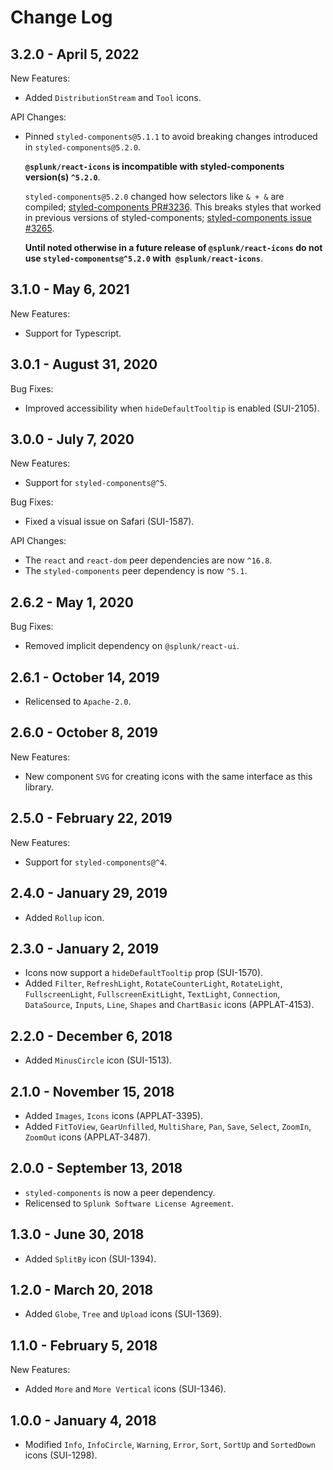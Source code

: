 Change Log
============

3.2.0 - April 5, 2022
----------
New Features:
* Added `DistributionStream` and `Tool` icons.

API Changes: 
* Pinned `styled-components@5.1.1` to avoid breaking changes introduced in `styled-components@5.2.0`.

  **`@splunk/react-icons` is incompatible with styled-components version(s) `^5.2.0`**.

  `styled-components@5.2.0` changed how selectors like `& + &` are compiled; [styled-components PR#3236](https://github.com/styled-components/styled-components/pull/3236).
  This breaks styles that worked in previous versions of styled-components; [styled-components issue #3265](https://github.com/styled-components/styled-components/issues/3265).
  
  **Until noted otherwise in a future release of `@splunk/react-icons` do not use `styled-components@^5.2.0` with` @splunk/react-icons`**.

3.1.0 - May 6, 2021
----------
New Features:
* Support for Typescript.

3.0.1 - August 31, 2020
----------
Bug Fixes: 
* Improved accessibility when `hideDefaultTooltip` is enabled (SUI-2105).

3.0.0 - July 7, 2020
----------
New Features:
* Support for `styled-components@^5`.

Bug Fixes:
* Fixed a visual issue on Safari (SUI-1587).

API Changes:
* The `react` and `react-dom` peer dependencies are now `^16.8`.
* The `styled-components` peer dependency is now `^5.1`.

2.6.2 - May 1, 2020
----------
Bug Fixes:
* Removed implicit dependency on `@splunk/react-ui`.

2.6.1 - October 14, 2019
----------
* Relicensed to `Apache-2.0`.

2.6.0 - October 8, 2019
----------
New Features:
* New component `SVG` for creating icons with the same interface as this library.

2.5.0 - February 22, 2019
----------
New Features:
* Support for `styled-components@^4`.

2.4.0 - January 29, 2019
----------
* Added `Rollup` icon.

2.3.0 - January 2, 2019
----------
* Icons now support a `hideDefaultTooltip` prop (SUI-1570).
* Added `Filter`, `RefreshLight`, `RotateCounterLight`, `RotateLight`, `FullscreenLight`, `FullscreenExitLight`, `TextLight`, `Connection`, `DataSource`, `Inputs`, `Line`, `Shapes` and `ChartBasic` icons (APPLAT-4153).

2.2.0 - December 6, 2018
---------
* Added `MinusCircle` icon (SUI-1513).

2.1.0 - November 15, 2018
---------
* Added `Images`, `Icons` icons (APPLAT-3395).
* Added `FitToView`, `GearUnfilled`, `MultiShare`, `Pan`, `Save`, `Select`, `ZoomIn`, `ZoomOut` icons (APPLAT-3487).

2.0.0 - September 13, 2018
---------
* `styled-components` is now a peer dependency.
* Relicensed to `Splunk Software License Agreement`.

1.3.0 - June 30, 2018
---------
* Added `SplitBy` icon (SUI-1394).

1.2.0 - March 20, 2018
----------
* Added `Globe`, `Tree` and `Upload` icons (SUI-1369).

1.1.0 - February 5, 2018
----------
New Features:
* Added `More` and `More Vertical` icons (SUI-1346).

1.0.0 - January 4, 2018
----------
* Modified `Info`, `InfoCircle`, `Warning`, `Error`, `Sort`, `SortUp` and `SortedDown` icons (SUI-1298).
